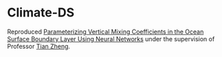 # Climate-DS
Reproduced [Parameterizing Vertical Mixing Coefficients in the Ocean Surface Boundary Layer Using Neural Networks](https://agupubs.onlinelibrary.wiley.com/doi/10.1029/2023MS003890) under the supervision of Professor [Tian Zheng](https://sites.stat.columbia.edu/tzheng/).
